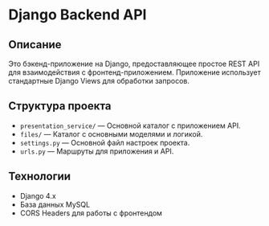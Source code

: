 # Django Backend API

## Описание
Это бэкенд-приложение на Django, предоставляющее простое REST API для взаимодействия с фронтенд-приложением. Приложение использует стандартные Django Views для обработки запросов.

## Структура проекта
- `presentation_service/` — Основной каталог с приложением API.
- `files/` — Каталог с основными моделями и логикой.
- `settings.py` — Основной файл настроек проекта.
- `urls.py` — Маршруты для приложения и API.

## Технологии
- Django 4.x
- База данных MySQL
- CORS Headers для работы с фронтендом
